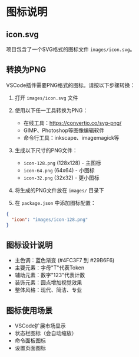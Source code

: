 # 图标说明

## icon.svg
项目包含了一个SVG格式的图标文件 `images/icon.svg`。

## 转换为PNG
VSCode插件需要PNG格式的图标。请按以下步骤转换：

1. 打开 `images/icon.svg` 文件
2. 使用以下任一工具转换为PNG：
   - 在线工具：https://convertio.co/svg-png/
   - GIMP、Photoshop等图像编辑软件
   - 命令行工具：inkscape、imagemagick等

3. 生成以下尺寸的PNG文件：
   - `icon-128.png` (128x128) - 主图标
   - `icon-64.png` (64x64) - 小图标
   - `icon-32.png` (32x32) - 更小图标

4. 将生成的PNG文件放在 `images/` 目录下

5. 在 `package.json` 中添加图标配置：
```json
{
  "icon": "images/icon-128.png"
}
```

## 图标设计说明
- 主色调：蓝色渐变 (#4FC3F7 到 #29B6F6)
- 主要元素：字母"T"代表Token
- 辅助元素：数字"123"代表计数
- 装饰元素：圆点增加视觉效果
- 整体风格：现代、简洁、专业

## 图标使用场景
- VSCode扩展市场显示
- 状态栏图标（会自动缩放）
- 命令面板图标
- 设置页面图标
